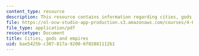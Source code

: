 ```yaml
---
content_type: resource
description: This resource contains information regarding cities, gods and empires.
file: https://ol-ocw-studio-app-production.s3.amazonaws.com/courses/4-605-introduction-to-the-history-and-theory-of-architecture-spring-2012/bae5425bc307817a92006f02881112b1_MIT4_605S12_lec05.pdf
file_type: application/pdf
resourcetype: Document
title: Cities, gods and empires
uid: bae5425b-c307-817a-9200-6f02881112b1
---
```

